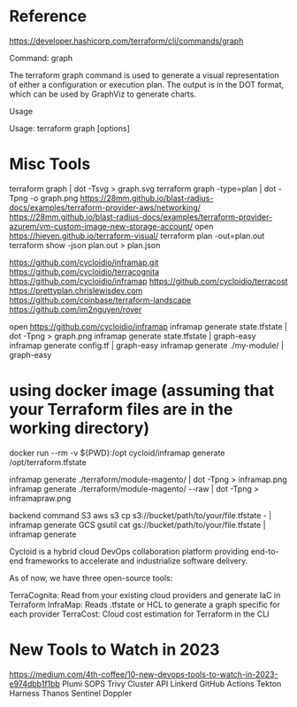 # Reference 
https://developer.hashicorp.com/terraform/cli/commands/graph


Command: graph

The terraform graph command is used to generate a visual representation of either a configuration or execution plan. The output is in the DOT format, which can be used by GraphViz to generate charts.

Usage

Usage: terraform graph [options]

# Misc Tools
terraform graph | dot -Tsvg > graph.svg
terraform graph -type=plan | dot -Tpng -o graph.png
https://28mm.github.io/blast-radius-docs/examples/terraform-provider-aws/networking/
https://28mm.github.io/blast-radius-docs/examples/terraform-provider-azurem/vm-custom-image-new-storage-account/
open https://hieven.github.io/terraform-visual/
terraform plan -out=plan.out
terraform show -json plan.out > plan.json

https://github.com/cycloidio/inframap.git
https://github.com/cycloidio/terracognita
https://github.com/cycloidio/inframap
https://github.com/cycloidio/terracost
https://prettyplan.chrislewisdev.com
https://github.com/coinbase/terraform-landscape
https://github.com/im2nguyen/rover

open https://github.com/cycloidio/inframap
inframap generate state.tfstate | dot -Tpng > graph.png
inframap generate state.tfstate | graph-easy
inframap generate config.tf | graph-easy
inframap generate ./my-module/ | graph-easy
# using docker image (assuming that your Terraform files are in the working directory)
docker run --rm -v ${PWD}:/opt cycloid/inframap generate /opt/terraform.tfstate


inframap generate ./terraform/module-magento/ | dot -Tpng > inframap.png
inframap generate ./terraform/module-magento/ --raw | dot -Tpng > inframapraw.png

backend	command
S3	aws s3 cp s3://bucket/path/to/your/file.tfstate - | inframap generate
GCS	gsutil cat gs://bucket/path/to/your/file.tfstate | inframap generate



Cycloid is a hybrid cloud DevOps collaboration platform providing end-to-end frameworks to accelerate and industrialize software delivery.

As of now, we have three open-source tools:

TerraCognita: Read from your existing cloud providers and generate IaC in Terraform
InfraMap: Reads .tfstate or HCL to generate a graph specific for each provider
TerraCost: Cloud cost estimation for Terraform in the CLI


# New Tools to Watch in 2023
https://medium.com/4th-coffee/10-new-devops-tools-to-watch-in-2023-e974dbb1f1bb
Plumi
SOPS
Trivy
Cluster API 
Linkerd
GitHub Actions
Tekton
Harness
Thanos
Sentinel
Doppler

